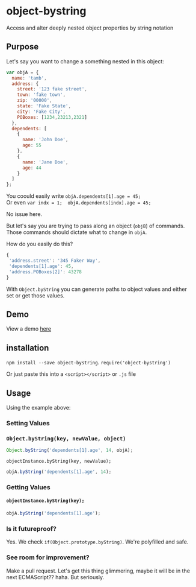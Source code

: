 # object-bystring
Access and alter deeply nested object properties by string notation

## Purpose
Let's say you want to change a something nested in this object:  
```js
var objA = {  
  name: 'tamb',  
  address: {  
    street: '123 fake street',  
    town: 'fake town',
    zip: '00000',
    state: 'Fake State',
    city: 'Fake City',
    POBoxes: [1234,23213,2321]
  },
  dependents: [
    {
      name: 'John Doe',
      age: 55
    },
    {
      name: 'Jane Doe',
      age: 44
    }
  ]
};
```

 You coould easily write `objA.dependents[1].age = 45;`  
 Or even `var indx = 1;  objA.dependents[indx].age = 45;`  
 
 No issue here.  
 
 But let's say you are trying to pass along an object (`objB`) of commands.  Those commands should dictate what to change in `objA`.
 
 How do you easily do this?
 
 ```js
 {
  'address.street': '345 Faker Way',
  'dependents[1].age': 45,
  'address.POBoxes[2]': 43278
 }
 ```
 
 With `Object.byString` you can generate paths to object values and either set or get those values.
 
 ## Demo
 View a demo [here](https://plnkr.co/edit/KVPZIiIRO5fPeIgCgJO9?p=preview)
 
 ## installation
 `npm install --save object-bystring`.
 `require('object-bystring')`

 Or just paste this into a `<script></script>` or `.js` file

 ## Usage
 
 Using the example above:
 ### Setting Values
 ### `Object.byString(key, newValue, object)`
 
 ```js
 Object.byString('dependents[1].age', 14, objA);
 ```
 
 `objectInstance.byString(key, newValue);`
 
 ```js
 objA.byString('dependents[1].age', 14);
 ```
 
 
 ### Getting Values
 
 #### `objectInstance.byString(key);`
 
 ```js
 objA.byString('dependents[1].age');
 ```

 ### Is it futureproof?

 Yes.  We check `if(Object.prototype.byString)`.  We're polyfilled and safe.


 ### See room for improvement?
 Make a pull request.  Let's get this thing glimmering, maybe it will be in the next ECMAScript?? haha.  But seriously.
 
